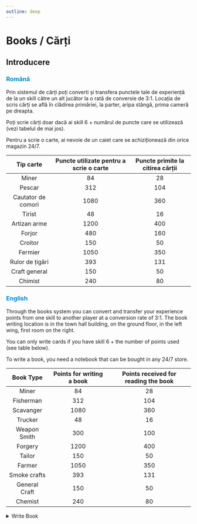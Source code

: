 ```yaml
---
outline: deep
---
```


# Books / Cărți

## Introducere

### <span style="color: #0088CC">Română</span>

Prin sistemul de cărți poți converti și transfera punctele tale de experiență de la un skill către un alt jucător la o rată de conversie de 3:1. Locația de scris cărți se află în clădirea primăriei, la parter, aripa stângă, prima cameră pe dreapta.

Poți scrie cărți doar dacă ai skill 6 + numărul de puncte care se utilizează (vezi tabelul de mai jos).

Pentru a scrie o carte, ai nevoie de un caiet care se achiziționează din orice magazin 24/7.

|Tip carte|Puncte utilizate pentru a scrie o carte|Puncte primite la citirea cărții|
|:---:|:---:|:---:|
|Miner|84|28|
|Pescar|312|104|
|Cautator de comori|1080|360|
|Tirist|48|16|
|Artizan arme|1200|400|
|Forjor|480|160|
|Croitor|150|50|
|Fermier|1050|350|
|Rulor de țigări|393|131|
|Craft general|150|50|
|Chimist|240|80|

### <span style="color: #0088CC">English</span>

Through the books system you can convert and transfer your experience points from one skill to another player at a conversion rate of 3:1. The book writing location is in the town hall building, on the ground floor, in the left wing, first room on the right.

You can only write cards if you have skill 6 + the number of points used (see table below).

To write a book, you need a notebook that can be bought in any 24/7 store.

|Book Type|Points for writing a book|Points received for reading the book|
|:---:|:---:|:---:|
|Miner|84|28|
|Fisherman|312|104|
|Scavanger|1080|360|
|Trucker|48|16|
|Weapon Smith|300|100|
|Forgery|1200|400|
|Tailor|150|50|
|Farmer|1050|350|
|Smoke crafts|393|131|
|General Craft|150|50|
|Chemist|240|80|

<details>
  <summary>Write Book</summary>
  <img src="https://v.b-zone.ro/images/wiki/write-book.png" alt="Write Book">
</details>